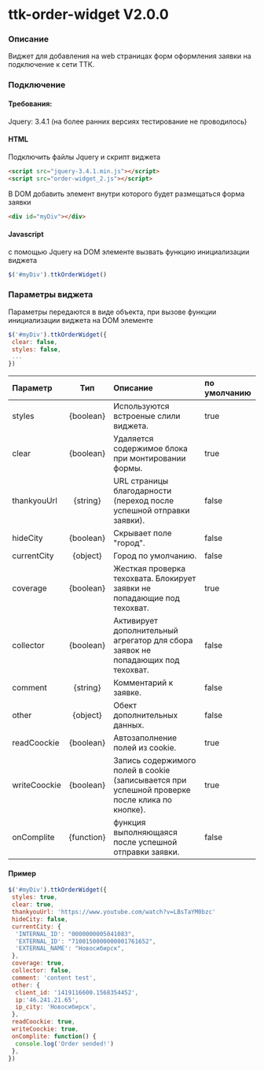 # ttk-order-widget V2.0.0
### Описание
Виджет для добавления на web страницах форм оформления заявки на подключение к сети ТТК.

[Demo]: https://gate.myttk.ru/test/order_widget_2/

### Подключение
#### Требования:
Jquery: 3.4.1 (на более ранних версиях тестирование не проводилось)

#### HTML
Подключить файлы Jquery и скрипт виджета
```html
<script src="jquery-3.4.1.min.js"></script>
<script src="order-widget_2.js"></script>
```

В DOM добавить элемент внутри которого будет размещаться форма заявки

```html
<div id="myDiv"></div>
```

#### Javascript
с помощью Jquery на DOM элементе вызвать функцию инициализации виджета
```javascript
$('#myDiv').ttkOrderWidget()
```

### Параметры виджета
Параметры передаются в виде объекта, при вызове функции инициализации виджета на DOM элементе
```javascript
$('#myDiv').ttkOrderWidget({
 clear: false,
 styles: false,
 ...
})
```

| Параметр      | Тип | Описание       | по умолчанию  |
| :--------|:-----:|:-------------|:-----|
| styles | {boolean} | Используются встроеные слили виджета. | true |
| clear | {boolean} | Удаляется содержимое блока при монтировании формы.| true |
| thankyouUrl | {string} | URL страницы благодарности (переход после успешной отправки заявки).| false |
| hideCity | {boolean} | Скрывает поле "город".| false |
| currentCity | {object} | Город по умолчанию.| false |
| coverage | {boolean} | Жесткая проверка техохвата. Блокирует заявки не попадающие под техохват.| true |
| collector | {boolean} | Активирует дополнительный агрегатор для сбора заявок не попадающих под техохват.| false |
| comment | {string} |Комментарий к заявке. | false |
| other | {object} | Обект дополнительных данных.| false |
| readCoockie | {boolean} | Автозаполнение полей из cookie. | true |
| writeCoockie | {boolean} | Запись содержимого полей в cookie (записывается при успешной проверке после клика по кнопке).| true |
| onComplite | {function} |функция выполняющаяся после успешной отправки заявки. | false |

#### Пример
```javascript
$('#myDiv').ttkOrderWidget({
 styles: true,
 clear: true,
 thankyouUrl: 'https://www.youtube.com/watch?v=LBsTaYM0bzc'
 hideCity: false,
 currentCity: {
  'INTERNAL_ID': "0000000005041083",
  'EXTERNAL_ID': "7100150000000001761652",
  'EXTERNAL_NAME': "Новосибирск",
 },
 coverage: true,
 collector: false,
 comment: 'content test',
 other: {
  client_id: '1419116600.1568354452',
  ip:'46.241.21.65',
  ip_city: 'Новосибирск',
 },
 readCoockie: true,
 writeCoockie: true,
 onComplite: function() {
  console.log('Order sended!')
 },
})
```

